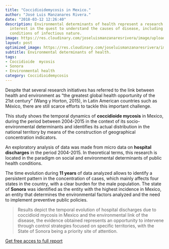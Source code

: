 ```yaml
---
title: "Coccidioidemycosis in Mexico."
author: "José Luis Manzanares Rivera."
date: "2018-03-12 12:26:40"
description: Environmental determinants of health represent a research area of growing
  interest in the quest to understand the causes of disease, including those health
  conditions of infectious nature.
image: https://res.cloudinary.com/joseluismanzanaresrivera/image/upload/v1585193284/martha-dominguez-de-gouveia-k-NnVZ-z26w-unsplash_g7a6ad.jpg
layout: post
optimized_image: https://res.cloudinary.com/joseluismanzanaresrivera/image/upload/v1585193284/martha-dominguez-de-gouveia-k-NnVZ-z26w-unsplash_g7a6ad.jpg
subtitle: Environmental determinants of health.
tags:
- Coccidioide  mycosis
- Sonora
- Environmental health
category: Coccidioidemycosis
---
```


Despite that several research initiatives has referred to the link between health and environment as “the greatest global health opportunity of the 21st century” (Wang y Horton, 2015), in Latin American countries such as México, there are still  scarce efforts to tackle this important challenge. 

This study shows the temporal  dynamics  of  **coccidioide  mycosis**  in Mexico,  during  the  period  between  2004-2015 in  the  context  of  its  socio-environmental determinants  and identifies  its  actual  distribution  in  the  national  territory  by  means  of  the construction  of  geographical  concentration  indicators.

An  exploratory  analysis  of data was made from micro data on **hospital discharges** in the period 2004-2015. In theoretical terms,  this  research  is  located  in  the  paradigm  on  social  and  environmental  determinants  of public health conditions.

The time evolution during **11 years** of data analyzed  allows  to  identify  a  persistent  pattern  in  the  concentration  of  cases,  which  mainly  affects four states  in  the  country,  with  a  clear  burden  for  the  male  population. 
The  state  of  **Sonora**  was identified  as  the  entity  with the  highest  incidence  in  Mexico,  an  entity  that  determines  the environmental   factors   analyzed   and   the   need   to   implement   preventive   public   policies.

> Results depict the  temporal  evolution  of  hospital  discharges due to coccidioid  mycosis in  Mexico  and  the environmental  link  of  the disease,  the  evidence  obtained represents  an opportunity to intervene through control strategies focused on specific territories, with the State of Sonora being a priority site of attention.




[Get free acces to full report](https://revistas.ucr.ac.cr/index.php/psm/article/view/30201/31561)





